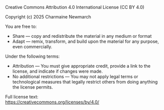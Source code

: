 Creative Commons Attribution 4.0 International License (CC BY 4.0)

Copyright (c) 2025 Charmaine Newmarch

You are free to:
- Share — copy and redistribute the material in any medium or format  
- Adapt — remix, transform, and build upon the material for any purpose, even commercially.

Under the following terms:
- Attribution — You must give appropriate credit, provide a link to the license, and indicate if changes were made.
- No additional restrictions — You may not apply legal terms or technological measures that legally restrict others from doing anything the license permits.

Full license text:  
https://creativecommons.org/licenses/by/4.0/
